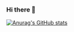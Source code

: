 ### Hi there 👋
[![Anurag's GitHub stats](https://github-readme-stats.vercel.app/api?username=HyeokE&show_icons=true&theme=dracula)](https://github.com/anuraghazra/github-readme-stats)

<!--
**HyeokE/HyeokE** is a ✨ _special_ ✨ repository because its `README.md` (this file) appears on your GitHub profile.

Here are some ideas to get you started:

- 🔭 I’m currently working on ...
- 🌱 I’m currently learning ...
- 👯 I’m looking to collaborate on ...
- 🤔 I’m looking for help with ...
- 💬 Ask me about ...
- 📫 How to reach me: ...
- 😄 Pronouns: ...
- ⚡ Fun fact: ...
-->
